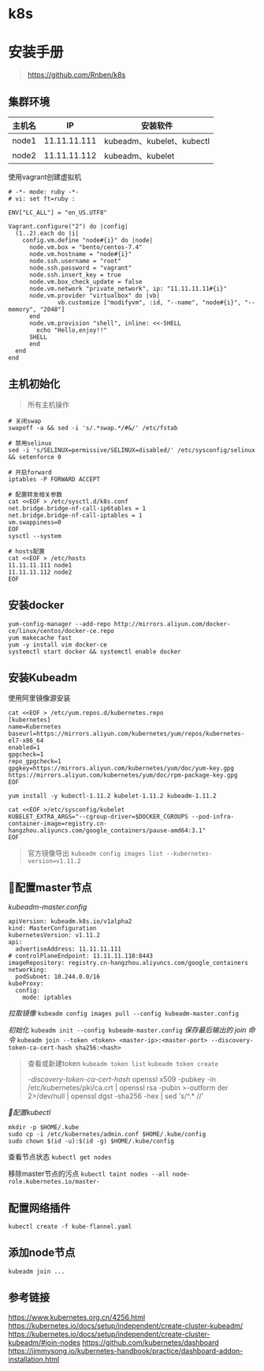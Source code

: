 # k8s

# 安装手册
>https://github.com/Rnben/k8s

## 集群环境

|主机名|IP|安装软件|
|---|---|---|
|node1|11.11.11.111|kubeadm、kubelet、kubectl|
|node2|11.11.11.112|kubeadm、kubelet|

使用vagrant创建虚拟机

```
# -*- mode: ruby -*-
# vi: set ft=ruby :

ENV["LC_ALL"] = "en_US.UTF8"

Vagrant.configure("2") do |config|
  (1..2).each do |i|
    config.vm.define "node#{i}" do |node|
      node.vm.box = "bento/centos-7.4"
      node.vm.hostname = "node#{i}"
      node.ssh.username = "root"
      node.ssh.password = "vagrant"
      node.ssh.insert_key = true
      node.vm.box_check_update = false
      node.vm.network "private_network", ip: "11.11.11.11#{i}"
      node.vm.provider "virtualbox" do |vb|
              vb.customize ["modifyvm", :id, "--name", "node#{i}", "--memory", "2048"]
      end
      node.vm.provision "shell", inline: <<-SHELL
        echo "Hello,enjoy!!"
      SHELL
      end
  end
end
```
## 主机初始化

>所有主机操作

```
# 关闭swap
swapoff -a && sed -i 's/.*swap.*/#&/' /etc/fstab

# 禁用selinux
sed -i 's/SELINUX=permissive/SELINUX=disabled/' /etc/sysconfig/selinux && setenforce 0

# 开启forward
iptables -P FORWARD ACCEPT

# 配置转发相关参数
cat <<EOF > /etc/sysctl.d/k8s.conf
net.bridge.bridge-nf-call-ip6tables = 1
net.bridge.bridge-nf-call-iptables = 1
vm.swappiness=0
EOF
sysctl --system

# hosts配置
cat <<EOF > /etc/hosts
11.11.11.111 node1
11.11.11.112 node2
EOF
```

## 安装docker

```
yum-config-manager --add-repo http://mirrors.aliyun.com/docker-ce/linux/centos/docker-ce.repo
yum makecache fast
yum -y install vim docker-ce
systemctl start docker && systemctl enable docker
```

## 安装Kubeadm 
使用阿里镜像源安装
```
cat <<EOF > /etc/yum.repos.d/kubernetes.repo
[kubernetes]
name=Kubernetes
baseurl=https://mirrors.aliyun.com/kubernetes/yum/repos/kubernetes-el7-x86_64
enabled=1
gpgcheck=1
repo_gpgcheck=1
gpgkey=https://mirrors.aliyun.com/kubernetes/yum/doc/yum-key.gpg https://mirrors.aliyun.com/kubernetes/yum/doc/rpm-package-key.gpg
EOF

yum install -y kubectl-1.11.2 kubelet-1.11.2 kubeadm-1.11.2

cat <<EOF >/etc/sysconfig/kubelet
KUBELET_EXTRA_ARGS="--cgroup-driver=$DOCKER_CGROUPS --pod-infra-container-image=registry.cn-hangzhou.aliyuncs.com/google_containers/pause-amd64:3.1"
EOF
```

> 官方镜像导出 `kubeadm config images list --kubernetes-version=v1.11.2`

## 配置master节点

*kubeadm-master.config*
```
apiVersion: kubeadm.k8s.io/v1alpha2
kind: MasterConfiguration
kubernetesVersion: v1.11.2
api:
  advertiseAddress: 11.11.11.111
# controlPlaneEndpoint: 11.11.11.110:8443
imageRepository: registry.cn-hangzhou.aliyuncs.com/google_containers
networking:
  podSubnet: 10.244.0.0/16
kubeProxy:
  config:
    mode: iptables
```

*拉取镜像* 
`kubeadm config images pull --config kubeadm-master.config`

*初始化*
`kubeadm init --config kubeadm-master.config`
*保存最后输出的 join 命令*
`kubeadm join --token <token> <master-ip>:<master-port> --discovery-token-ca-cert-hash sha256:<hash>`

>查看或新建token
>`kubeadm token list`
>`kubeadm token create`
>
>*-discovery-token-ca-cert-hash*
>openssl x509 -pubkey -in /etc/kubernetes/pki/ca.crt | openssl rsa -pubin >-outform der 2>/dev/null | openssl dgst -sha256 -hex | sed 's/^.* //'

*配置kubectl*
```
mkdir -p $HOME/.kube
sudo cp -i /etc/kubernetes/admin.conf $HOME/.kube/config
sudo chown $(id -u):$(id -g) $HOME/.kube/config
```

查看节点状态
`kubectl get nodes`

移除master节点的污点
`kubectl taint nodes --all node-role.kubernetes.io/master-`

## 配置网络插件
`kubectl create -f kube-flannel.yaml`

## 添加node节点
`kubeadm join ... `



## 参考链接
https://www.kubernetes.org.cn/4256.html
https://kubernetes.io/docs/setup/independent/create-cluster-kubeadm/
https://kubernetes.io/docs/setup/independent/create-cluster-kubeadm/#join-nodes
https://github.com/kubernetes/dashboard
https://jimmysong.io/kubernetes-handbook/practice/dashboard-addon-installation.html
